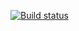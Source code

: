 [![Build status](https://ci.appveyor.com/api/projects/status/90944be6b213wkke?svg=true)](https://ci.appveyor.com/project/kozadaev22/testformscardselenide)
